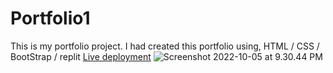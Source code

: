 # Portfolio1

This is my portfolio project.
I had created this portfolio using,
HTML / CSS / BootStrap / replit
[Live deployment](https://Portfolio1.sanket-munishwa.repl.co)
![Screenshot 2022-10-05 at 9.30.44 PM](https://https://github.com/Sanket-Munishwar/Portfolio1/blob/main/img/Screenshot%202022-10-05%20at%209.30.44%20PM.png)
